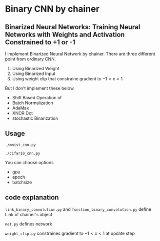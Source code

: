 # Binary CNN by chainer
## Binarized Neural Networks: Training Neural Networks with Weights and Activation Constrained to +1 or -1
I implement Binarized Neural Network by chainer.
There are three different point from ordinary CNN.

1. Using Binarized Weight
2. Using Binarized Input
3. Using weight clip that constraine gradient to $-1 < x < 1$

But I don't implement these below.

+ Shift Based Operation of
 + Batch Normalization
 + AdaMax
 + XNOR Dot
+ stochastic Binarization


## Usage
`./mnist_cnn.py`

`./cifar10_cnn.py`

You can choose options
+ gpu
+ epoch
+ batchsize

## code explanation
`link_binary_convolution.py` and `function_binary_convolution.py` define Link of chainer's object

`net.py` defines network

`weight_clip.py` constraines gradient to $-1 < x < 1$ at update step
